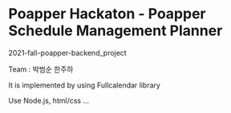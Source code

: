 # Poapper Hackaton - Poapper Schedule Management Planner
 2021-fall-poapper-backend_project

Team : 박범순 한주하

It is implemented by using Fullcalendar library

Use Node.js, html/css ...

